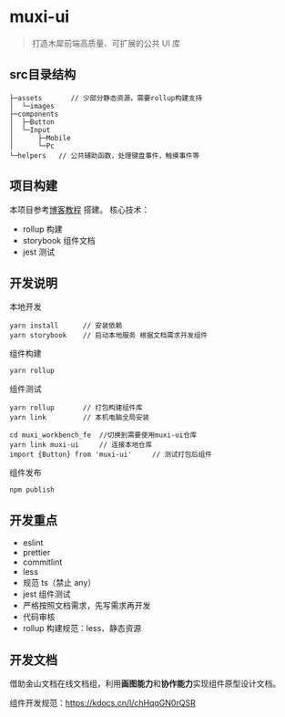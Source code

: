 # muxi-ui

> 打造木犀前端高质量、可扩展的公共 UI 库
 
## src目录结构
```text
├─assets       // 少部分静态资源，需要rollup构建支持
│  └─images
├─components
│  ├─Button
│  └─Input
│      ├─Mobile
│      └─Pc
└─helpers   // 公共辅助函数，处理键盘事件，触摸事件等

```

## 项目构建

本项目参考[博客教程](https://dev.to/alexeagleson/how-to-create-and-publish-a-react-component-library-2oe) 搭建。
核心技术：

-   rollup 构建
-   storybook 组件文档
-   jest 测试

## 开发说明

本地开发

```shell
yarn install      // 安装依赖
yarn storybook    // 启动本地服务 根据文档需求开发组件
```

组件构建
```shell
yarn rollup
```

组件测试

```shell
yarn rollup       // 打包构建组件库
yarn link         // 本机电脑全局安装

cd muxi_workbench_fe  //切换到需要使用muxi-ui仓库
yarn link muxi-ui     // 连接本地仓库
import {Button} from 'muxi-ui'     // 测试打包后组件
```

组件发布

```shell
npm publish
```

## 开发重点

-   eslint
-   prettier
-   commitlint
-   less
-   规范 ts（禁止 any）
-   jest 组件测试
-   严格按照文档需求，先写需求再开发
-   代码审核
-   rollup 构建规范：less、静态资源

## 开发文档

借助金山文档在线文档组，利用**画图能力**和**协作能力**实现组件原型设计文档。

组件开发规范：https://kdocs.cn/l/chHqqGN0rQSR
